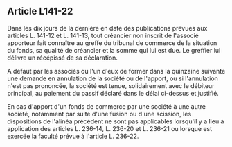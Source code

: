 Article L141-22
----
Dans les dix jours de la dernière en date des publications prévues aux articles
L. 141-12 et L. 141-13, tout créancier non inscrit de l'associé apporteur fait
connaître au greffe du tribunal de commerce de la situation du fonds, sa qualité
de créancier et la somme qui lui est due. Le greffier lui délivre un récépissé
de sa déclaration.

A défaut par les associés ou l'un d'eux de former dans la quinzaine suivante une
demande en annulation de la société ou de l'apport, ou si l'annulation n'est pas
prononcée, la société est tenue, solidairement avec le débiteur principal, au
paiement du passif déclaré dans le délai ci-dessus et justifié.

En cas d'apport d'un fonds de commerce par une société à une autre société,
notamment par suite d'une fusion ou d'une scission, les dispositions de l'alinéa
précédent ne sont pas applicables lorsqu'il y a lieu à application des articles
L. 236-14, L. 236-20 et L. 236-21 ou lorsque est exercée la faculté prévue à
l'article L. 236-22.
